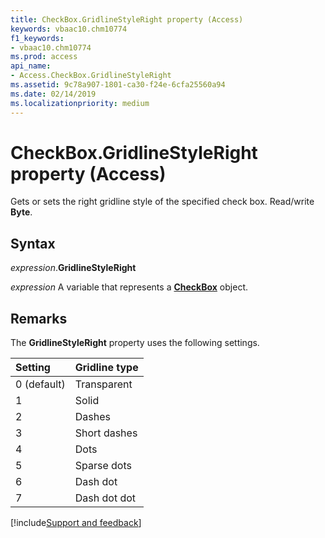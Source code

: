 ```yaml
---
title: CheckBox.GridlineStyleRight property (Access)
keywords: vbaac10.chm10774
f1_keywords:
- vbaac10.chm10774
ms.prod: access
api_name:
- Access.CheckBox.GridlineStyleRight
ms.assetid: 9c78a907-1801-ca30-f24e-6cfa25560a94
ms.date: 02/14/2019
ms.localizationpriority: medium
---
```



# CheckBox.GridlineStyleRight property (Access)

Gets or sets the right gridline style of the specified check box. Read/write **Byte**.


## Syntax

_expression_.**GridlineStyleRight**

_expression_ A variable that represents a **[CheckBox](Access.CheckBox.md)** object.


## Remarks

The **GridlineStyleRight** property uses the following settings.

|Setting|Gridline type|
|:-----|:-----|
|0 (default)|Transparent|
|1|Solid|
|2|Dashes|
|3|Short dashes|
|4|Dots|
|5|Sparse dots|
|6|Dash dot|
|7|Dash dot dot|



[!include[Support and feedback](~/includes/feedback-boilerplate.md)]

